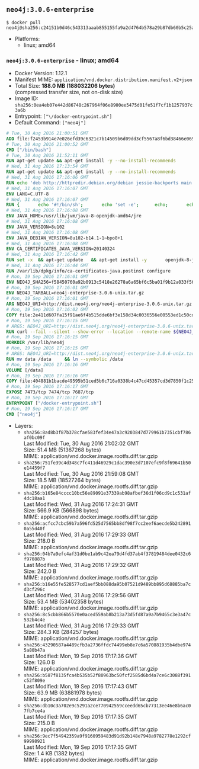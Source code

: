 ## `neo4j:3.0.6-enterprise`

```console
$ docker pull neo4j@sha256:c24151b0d46c543313aaab855155fa9a2d4764b578a29b87db60b5c25a18bc58
```

-	Platforms:
	-	linux; amd64

### `neo4j:3.0.6-enterprise` - linux; amd64

-	Docker Version: 1.12.1
-	Manifest MIME: `application/vnd.docker.distribution.manifest.v2+json`
-	Total Size: **188.0 MB (188032206 bytes)**  
	(compressed transfer size, not on-disk size)
-	Image ID: `sha256:0ea4eb07e442d86748c267964f06e8900ee5475d01fe51f7cf1b1257937c3a6b`
-	Entrypoint: `["\/docker-entrypoint.sh"]`
-	Default Command: `["neo4j"]`

```dockerfile
# Tue, 30 Aug 2016 21:00:51 GMT
ADD file:f2453b914e7e026efd39c6321c7b14509b6d09dd3cf5567a8f6bd38466e06954 in / 
# Tue, 30 Aug 2016 21:00:52 GMT
CMD ["/bin/bash"]
# Tue, 30 Aug 2016 21:52:11 GMT
RUN apt-get update && apt-get install -y --no-install-recommends 		ca-certificates 		curl 		wget 	&& rm -rf /var/lib/apt/lists/*
# Wed, 31 Aug 2016 17:13:54 GMT
RUN apt-get update && apt-get install -y --no-install-recommends 		bzip2 		unzip 		xz-utils 	&& rm -rf /var/lib/apt/lists/*
# Wed, 31 Aug 2016 17:16:06 GMT
RUN echo 'deb http://httpredir.debian.org/debian jessie-backports main' > /etc/apt/sources.list.d/jessie-backports.list
# Wed, 31 Aug 2016 17:16:07 GMT
ENV LANG=C.UTF-8
# Wed, 31 Aug 2016 17:16:07 GMT
RUN { 		echo '#!/bin/sh'; 		echo 'set -e'; 		echo; 		echo 'dirname "$(dirname "$(readlink -f "$(which javac || which java)")")"'; 	} > /usr/local/bin/docker-java-home 	&& chmod +x /usr/local/bin/docker-java-home
# Wed, 31 Aug 2016 17:16:08 GMT
ENV JAVA_HOME=/usr/lib/jvm/java-8-openjdk-amd64/jre
# Wed, 31 Aug 2016 17:16:08 GMT
ENV JAVA_VERSION=8u102
# Wed, 31 Aug 2016 17:16:08 GMT
ENV JAVA_DEBIAN_VERSION=8u102-b14.1-1~bpo8+1
# Wed, 31 Aug 2016 17:16:08 GMT
ENV CA_CERTIFICATES_JAVA_VERSION=20140324
# Wed, 31 Aug 2016 17:16:42 GMT
RUN set -x 	&& apt-get update 	&& apt-get install -y 		openjdk-8-jre-headless="$JAVA_DEBIAN_VERSION" 		ca-certificates-java="$CA_CERTIFICATES_JAVA_VERSION" 	&& rm -rf /var/lib/apt/lists/* 	&& [ "$JAVA_HOME" = "$(docker-java-home)" ]
# Wed, 31 Aug 2016 17:16:44 GMT
RUN /var/lib/dpkg/info/ca-certificates-java.postinst configure
# Mon, 19 Sep 2016 17:16:01 GMT
ENV NEO4J_SHA256=f58450760a92b0913c5418e26278a6a65bf6c5ba01f9b12a033f56e80f0c3d23
# Mon, 19 Sep 2016 17:16:01 GMT
ENV NEO4J_TARBALL=neo4j-enterprise-3.0.6-unix.tar.gz
# Mon, 19 Sep 2016 17:16:01 GMT
ARG NEO4J_URI=http://dist.neo4j.org/neo4j-enterprise-3.0.6-unix.tar.gz
# Mon, 19 Sep 2016 17:16:02 GMT
COPY file:2e411d607fa15f91ae6f4b515dde6bf3e158d34c0036556e00553ed1c50cd63d in /tmp/ 
# Mon, 19 Sep 2016 17:16:15 GMT
# ARGS: NEO4J_URI=http://dist.neo4j.org/neo4j-enterprise-3.0.6-unix.tar.gz
RUN curl --fail --silent --show-error --location --remote-name ${NEO4J_URI}     && echo "${NEO4J_SHA256} ${NEO4J_TARBALL}" | sha256sum --check --quiet -     && tar --extract --file ${NEO4J_TARBALL} --directory /var/lib     && mv /var/lib/neo4j-* /var/lib/neo4j     && rm ${NEO4J_TARBALL}
# Mon, 19 Sep 2016 17:16:15 GMT
WORKDIR /var/lib/neo4j
# Mon, 19 Sep 2016 17:16:15 GMT
# ARGS: NEO4J_URI=http://dist.neo4j.org/neo4j-enterprise-3.0.6-unix.tar.gz
RUN mv data /data     && ln --symbolic /data
# Mon, 19 Sep 2016 17:16:16 GMT
VOLUME [/data]
# Mon, 19 Sep 2016 17:16:16 GMT
COPY file:404881b1bacde49595b51ced5b6c716a0338b4c47cd45357cd3d7850f1c255b2 in /docker-entrypoint.sh 
# Mon, 19 Sep 2016 17:16:17 GMT
EXPOSE 7473/tcp 7474/tcp 7687/tcp
# Mon, 19 Sep 2016 17:16:17 GMT
ENTRYPOINT ["/docker-entrypoint.sh"]
# Mon, 19 Sep 2016 17:16:17 GMT
CMD ["neo4j"]
```

-	Layers:
	-	`sha256:8ad8b3f87b378cfae583fef34e47a3c9203847d779961b7351cbf786af0bc09f`  
		Last Modified: Tue, 30 Aug 2016 21:02:02 GMT  
		Size: 51.4 MB (51367268 bytes)  
		MIME: application/vnd.docker.image.rootfs.diff.tar.gzip
	-	`sha256:751fe39c4d348c7fc411d46929c1dac390e3d7107efc9f8f69641b50e14459f7`  
		Last Modified: Tue, 30 Aug 2016 21:59:08 GMT  
		Size: 18.5 MB (18527264 bytes)  
		MIME: application/vnd.docker.image.rootfs.diff.tar.gzip
	-	`sha256:b165e84cccc10bc56e89091e37339ab98afbef36d1f06cd9c1c531af4dc18aa1`  
		Last Modified: Wed, 31 Aug 2016 17:24:31 GMT  
		Size: 566.9 KB (566898 bytes)  
		MIME: application/vnd.docker.image.rootfs.diff.tar.gzip
	-	`sha256:acfcc7cbc59b7a596fd525d7565bb8df98f7cc2eef6aecde5b2428910a55d40f`  
		Last Modified: Wed, 31 Aug 2016 17:29:33 GMT  
		Size: 218.0 B  
		MIME: application/vnd.docker.image.rootfs.diff.tar.gzip
	-	`sha256:04b7a9efc4af31d0be1ab9c42ea79d4fd37ab4f37819484dee0432c6f970887b`  
		Last Modified: Wed, 31 Aug 2016 17:29:32 GMT  
		Size: 242.0 B  
		MIME: application/vnd.docker.image.rootfs.diff.tar.gzip
	-	`sha256:b16e55fe528577cd1aef5bb088da95b07521d9489bb895d68885ba7cd3cf296c`  
		Last Modified: Wed, 31 Aug 2016 17:29:56 GMT  
		Size: 53.4 MB (53402358 bytes)  
		MIME: application/vnd.docker.image.rootfs.diff.tar.gzip
	-	`sha256:8c5cbb866b5570e0aced559ab8b213a73d5fd87a9a7b9465c3e3a47c532b4c4e`  
		Last Modified: Wed, 31 Aug 2016 17:29:33 GMT  
		Size: 284.3 KB (284257 bytes)  
		MIME: application/vnd.docker.image.rootfs.diff.tar.gzip
	-	`sha256:43290587a4489cfb3a2736ffdc74499eb8e7c6a570881935b4dbe9745a80b47a`  
		Last Modified: Mon, 19 Sep 2016 17:17:36 GMT  
		Size: 126.0 B  
		MIME: application/vnd.docker.image.rootfs.diff.tar.gzip
	-	`sha256:b587f8135fca4b535b52f80963bc50fcf2585d6bd4a7ce6c3088f391c52f809e`  
		Last Modified: Mon, 19 Sep 2016 17:17:43 GMT  
		Size: 63.9 MB (63881978 bytes)  
		MIME: application/vnd.docker.image.rootfs.diff.tar.gzip
	-	`sha256:db10c3a702e9c5291a2ce770942559cceedd65cb77313ee46e8b6ac07fb7ce4a`  
		Last Modified: Mon, 19 Sep 2016 17:17:35 GMT  
		Size: 215.0 B  
		MIME: application/vnd.docker.image.rootfs.diff.tar.gzip
	-	`sha256:9ec7f54942359a9f9160959483d91d92b148e7948a9782778e1292cf99998921`  
		Last Modified: Mon, 19 Sep 2016 17:17:35 GMT  
		Size: 1.4 KB (1382 bytes)  
		MIME: application/vnd.docker.image.rootfs.diff.tar.gzip
